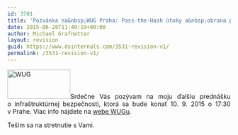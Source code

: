 ```yaml
---
id: 3701
title: 'Pozvánka na&nbsp;WUG Praha: Pass-the-Hash útoky a&nbsp;obrana proti nim'
date: 2015-06-28T11:40:19+00:00
author: Michael Grafnetter
layout: revision
guid: https://www.dsinternals.com/3531-revision-v1/
permalink: /3531-revision-v1/
---
```

<p style="text-align: justify;">
  <img class=" size-full wp-image-3541 alignleft" src="https://www.dsinternals.com/wp-content/uploads/wug.png" alt="WUG" width="142" height="66" />Srdečne Vás pozývam na&nbsp;moju ďalšiu prednášku o&nbsp;infraštruktúrnej bezpečnosti, ktorá sa&nbsp;bude konať 10. 9. 2015 o&nbsp;17:30 v&nbsp;Prahe. Viac info nájdete na&nbsp;<a title="WUG" href="http://wug.cz/praha/akce/740-Pass-the-Hash-utoky-a-obrana-proti-nim">webe WUGu</a>.
</p>

<p style="text-align: justify;">
  Teším sa&nbsp;na&nbsp;stretnutie s&nbsp;Vami.
</p>
